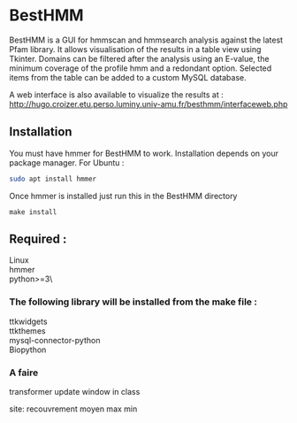 # BestHMM
BestHMM is a GUI for hmmscan and hmmsearch analysis against the latest Pfam library.
It allows visualisation of the results in a table view using Tkinter.
Domains can be filtered after the analysis using an E-value, the minimum coverage of the profile hmm and a redondant option.
Selected items from the table can be added to a custom MySQL database.

A web interface is also available to visualize the results at : http://hugo.croizer.etu.perso.luminy.univ-amu.fr/besthmm/interfaceweb.php


## Installation
You must have hmmer for BestHMM to work.
Installation depends on your package manager.
For Ubuntu :
```bash
sudo apt install hmmer
```

Once hmmer is installed just run this in the BestHMM directory
```make
make install
```
## Required :
Linux\
hmmer\
python>=3\
### The following library will be installed from the make file :
ttkwidgets\
ttkthemes\
mysql-connector-python\
Biopython

### A faire
transformer update window in class

site:
recouvrement moyen max min
